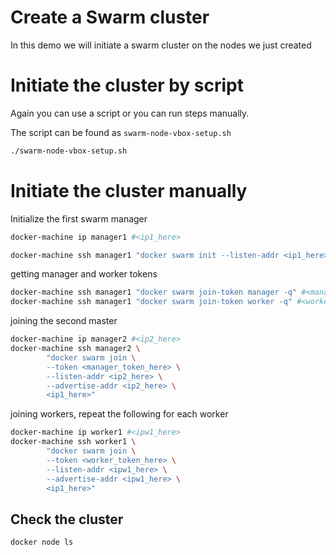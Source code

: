 # Create a Swarm cluster

In this demo we will initiate a swarm cluster on the nodes we just created

# Initiate the cluster by script

Again you can use a script or you can run steps manually.

The script can be found as `swarm-node-vbox-setup.sh`

```sh
./swarm-node-vbox-setup.sh
```

# Initiate the cluster manually


Initialize the first swarm manager

```sh
docker-machine ip manager1 #<ip1_here>

docker-machine ssh manager1 "docker swarm init --listen-addr <ip1_here> --advertise-addr <ip1_here>"
```

getting manager and worker tokens

```sh
docker-machine ssh manager1 "docker swarm join-token manager -q" #<manager_token_here>
docker-machine ssh manager1 "docker swarm join-token worker -q" #<worker_token_here>
```

joining the second master

```sh
docker-machine ip manager2 #<ip2_here>
docker-machine ssh manager2 \
		"docker swarm join \
		--token <manager_token_here> \
		--listen-addr <ip2_here> \
		--advertise-addr <ip2_here> \
		<ip1_here>"
```

joining workers, repeat the following for each worker

```sh
docker-machine ip worker1 #<ipw1_here>
docker-machine ssh worker1 \
		"docker swarm join \
		--token <worker_token_here> \
		--listen-addr <ipw1_here> \
		--advertise-addr <ipw1_here> \
		<ip1_here>"
```


## Check the cluster

```sh
docker node ls
```